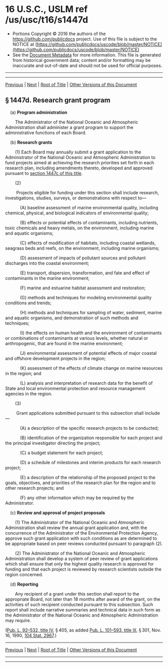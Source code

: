 ---
---

# 16 U.S.C., USLM ref /us/usc/t16/s1447d

* Portions Copyright © 2016 the authors of the https://github.com/publicdocs project.
  Use of this file is subject to the NOTICE at [https://github.com/publicdocs/uscode/blob/master/NOTICE](https://github.com/publicdocs/uscode/blob/master/NOTICE)
* See the [Document Metadata](././../../../..//README.md) for more information.
  This file is generated from historical government data; content and/or formatting may be inaccurate and out-of-date and should not be used for official purposes.

----------
----------

[Previous](./../../../..//us/usc/t16/ch32A/m__us_usc_t16_s1447c.md) | [Next](./../../../..//us/usc/t16/ch32A/m__us_usc_t16_s1447e.md) | [Root of Title](./../../../../) | [Other Versions of this Document](https://publicdocs.github.io/go/links?ns=uslm&ref=%2Fus%2Fusc%2Ft16%2Fs1447d)

## § 1447d. Research grant program

    (a) __Program administration__ 

        The Administrator of the National Oceanic and Atmospheric Administration shall administer a grant program to support the administrative functions of each Board.

    (b) __Research grants__ 

        (1) Each Board may annually submit a grant application to the Administrator of the National Oceanic and Atmospheric Administration to fund projects aimed at achieving the research priorities set forth in each research plan, including amendments thereto, developed and approved pursuant to [section 1447c of this title][/us/usc/t16/s1447c].

        (2)

         Projects eligible for funding under this section shall include research, investigations, studies, surveys, or demonstrations with respect to—

            (A) baseline assessment of marine environmental quality, including chemical, physical, and biological indicators of environmental quality;

            (B) effects or potential effects of contaminants, including nutrients, toxic chemicals and heavy metals, on the environment, including marine and aquatic organisms;

            (C) effects of modification of habitats, including coastal wetlands, seagrass beds and reefs, on the environment, including marine organisms;

            (D) assessment of impacts of pollutant sources and pollutant discharges into the coastal environment;

            (E) transport, dispersion, transformation, and fate and effect of contaminants in the marine environment;

            (F) marine and estuarine habitat assessment and restoration;

            (G) methods and techniques for modeling environmental quality conditions and trends;

            (H) methods and techniques for sampling of water, sediment, marine and aquatic organisms, and demonstration of such methods and techniques;

            (I) the effects on human health and the environment of contaminants or combinations of contaminants at various levels, whether natural or anthropogenic, that are found in the marine environment;

            (J) environmental assessment of potential effects of major coastal and offshore development projects in the region;

            (K) assessment of the effects of climate change on marine resources in the region; and

            (L) analysis and interpretation of research data for the benefit of State and local environmental protection and resource management agencies in the region.

        (3)

         Grant applications submitted pursuant to this subsection shall include—

            (A) a description of the specific research projects to be conducted;

            (B) identification of the organization responsible for each project and the principal investigator directing the project;

            (C) a budget statement for each project;

            (D) a schedule of milestones and interim products for each research project;

            (E) a description of the relationship of the proposed project to the goals, objectives, and priorities of the research plan for the region and to other research projects; and

            (F) any other information which may be required by the Administrator.

    (c) __Review and approval of project proposals__ 

        (1) The Administrator of the National Oceanic and Atmospheric Administration shall review the annual grant application and, with the concurrence of the Administrator of the Environmental Protection Agency, approve such grant application with such conditions as are determined to be appropriate based on peer reviews conducted pursuant to paragraph (2).

        (2) The Administrator of the National Oceanic and Atmospheric Administration shall develop a system of peer review of grant applications which shall ensure that only the highest quality research is approved for funding and that each project is reviewed by research scientists outside the region concerned.

    (d) __Reporting__ 

        Any recipient of a grant under this section shall report to the appropriate Board, not later than 18 months after award of the grant, on the activities of such recipient conducted pursuant to this subsection. Such report shall include narrative summaries and technical data in such form as the Administrator of the National Oceanic and Atmospheric Administration may require.

([Pub. L. 92–532, title IV][/us/pl/92/532/tIV], § 405, as added [Pub. L. 101–593, title III][/us/pl/101/593/tIII], § 301, Nov. 16, 1990, [104 Stat. 2967][/us/stat/104/2967].)

----------

[Previous](./../../../..//us/usc/t16/ch32A/m__us_usc_t16_s1447c.md) | [Next](./../../../..//us/usc/t16/ch32A/m__us_usc_t16_s1447e.md) | [Root of Title](./../../../../) | [Other Versions of this Document](https://publicdocs.github.io/go/links?ns=uslm&ref=%2Fus%2Fusc%2Ft16%2Fs1447d)

----------
----------

[/us/usc/t16/s1447c]: https://publicdocs.github.io/go/links?ns=uslm&ref=%2Fus%2Fusc%2Ft16%2Fs1447c
[/us/pl/92/532/tIV]: https://publicdocs.github.io/go/links?ns=uslm&ref=%2Fus%2Fpl%2F92%2F532%2FtIV
[/us/pl/101/593/tIII]: https://publicdocs.github.io/go/links?ns=uslm&ref=%2Fus%2Fpl%2F101%2F593%2FtIII
[/us/stat/104/2967]: https://publicdocs.github.io/go/links?ns=uslm&ref=%2Fus%2Fstat%2F104%2F2967


